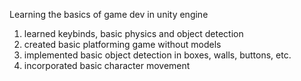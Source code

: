 Learning the basics of game dev in unity engine

1. learned keybinds, basic physics and object detection
2. created basic platforming game without models
3. implemented basic object detection in boxes, walls, buttons, etc.
4. incorporated basic character movement

